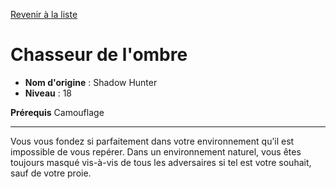 [Revenir à la liste](..)

# Chasseur de l'ombre

 * **Nom d'origine** : Shadow Hunter
 * **Niveau** : 18


<p><strong>Prérequis</strong> Camouflage</p>
<hr>
<p>Vous vous fondez si parfaitement dans votre environnement qu’il est impossible de vous repérer. Dans un environnement naturel, vous êtes toujours masqué vis-à-vis de tous les adversaires si tel est votre souhait, sauf de votre proie.</p>